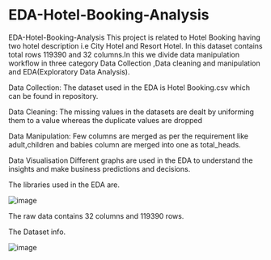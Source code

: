 # EDA-Hotel-Booking-Analysis
EDA-Hotel-Booking-Analysis
This project is related to Hotel Booking having two hotel description i.e City Hotel and Resort Hotel. In this dataset contains total rows 119390 and 32 columns.In this we divide data manipulation workflow in three category Data Collection ,Data cleaning and manipulation and EDA(Exploratory Data Analysis).

Data Collection:
The dataset used in the EDA is Hotel Booking.csv which can be found in repository.

Data Cleaning:
The missing values in the datasets are dealt by uniforming them to a value whereas the duplicate values are dropped

Data Manipulation:
Few columns are merged as per the requirement like adult,children and babies column are merged into one as total_heads.

Data Visualisation
Different graphs are used in the EDA to understand the insights and make business predictions and decisions.

The libraries used in the EDA are.

![image](https://user-images.githubusercontent.com/101591950/216896391-4da9792a-a61d-4ded-a3fd-591ebeb4f4af.png)

The raw data contains 32 columns and 119390 rows.

The Dataset info.

![image](https://user-images.githubusercontent.com/101591950/216896361-09f48ab5-bfff-4a13-80c3-c99632bfccb3.png)
